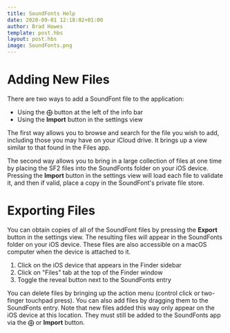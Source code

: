 ```yaml
---
title: SoundFonts Help
date: 2020-09-01 12:18:02+01:00
author: Brad Howes
template: post.hbs
layout: post.hbs
image: SoundFonts.png
---
```


# Adding New Files

There are two ways to add a SoundFont file to the application:

* Using the ⨁ button at the left of the info bar
* Using the **Import** button in the settings view

The first way allows you to browse and search for the file you wish to add, including those you may have on your
iCloud drive. It brings up a view similar to that found in the Files app.

The second way allows you to bring in a large collection of files at one time by placing the SF2 files into the
SoundFonts folder on your iOS device. Pressing the **Import** button in the settings view will load each file to
validate it, and then if valid, place a copy in the SoundFont's private file store.

# Exporting Files

You can obtain copies of all of the SoundFont files by pressing the **Export** button in the settings view. The
resulting files will appear in the SoundFonts folder on your iOS device. These files are also accessible on a
macOS computer  when the device is attached to it.

1. Click on the iOS device that appears in the Finder sidebar
2. Click on "Files" tab at the top of the Finder window
3. Toggle the reveal button next to the SoundFonts entry

You can delete files by bringing up the action menu (control click or two-finger touchpad press). You can also
add files by dragging them to the SoundFonts entry. Note that new files added this way only appear on the iOS
device at this location. They must still be added to the SoundFonts app via the ⨁ or **Import** button.

